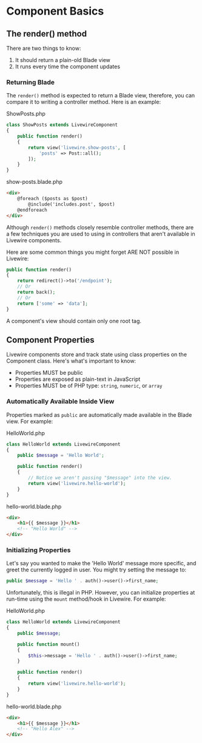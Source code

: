 # Component Basics

## The render() method

There are two things to know:

1) It should return a plain-old Blade view
2) It runs every time the component updates

### Returning Blade
The `render()` method is expected to return a Blade view, therefore, you can compare it to writing a controller method. Here is an example:

<div title="Component">
<div title="Component__class">

ShowPosts.php
```php
class ShowPosts extends LivewireComponent
{
    public function render()
    {
        return view('livewire.show-posts', [
            'posts' => Post::all();
        ]);
    }
}
```
</div>
<div title="Component__view">

show-posts.blade.php
```html
<div>
    @foreach ($posts as $post)
        @include('includes.post', $post)
    @endforeach
</div>
```
</div>
</div>

<div title="Warning"><div title="Warning__content">

Although `render()` methods closely resemble controller methods, there are a few techniques you are used to using in controllers that aren't available in Livewire components.

Here are some common things you might forget ARE NOT possible in Livewire:

```php
public function render()
{
    return redirect()->to('/endpoint');
    // Or
    return back();
    // Or
    return ['some' => 'data'];
}
```
</div></div>

<div title="Warning"><div title="Warning__content">

A component's view should contain only one root tag.
</div></div>

## Component Properties

Livewire components store and track state using class properties on the Component class. Here's what's important to know:

* Properties MUST be public
* Properties are exposed as plain-text in JavaScript
* Properties MUST be of PHP type: `string`, `numeric`, or `array`

### Automatically Available Inside View

Properties marked as `public` are automatically made available in the Blade view. For example:

<div title="Component">
<div title="Component__class">

HelloWorld.php
```php
class HelloWorld extends LivewireComponent
{
    public $message = 'Hello World';

    public function render()
    {
        // Notice we aren't passing "$message" into the view.
        return view('livewire.hello-world');
    }
}
```
</div>
<div title="Component__view">

hello-world.blade.php
```html
<div>
    <h1>{{ $message }}</h1>
    <!-- "Hello World" -->
</div>
```
</div>
</div>

### Initializing Properties

Let's say you wanted to make the 'Hello World' message more specific, and greet the currently logged in user. You might try setting the message to:

```php
public $message = 'Hello ' . auth()->user()->first_name;
```

Unfortunately, this is illegal in PHP. However, you can initialize properties at run-time using the `mount` method/hook in Livewire. For example:

<div title="Component"><div title="Component__class">

HelloWorld.php
```php
class HelloWorld extends LivewireComponent
{
    public $message;

    public function mount()
    {
        $this->message = 'Hello ' . auth()->user()->first_name;
    }

    public function render()
    {
        return view('livewire.hello-world');
    }
}
```
</div>
<div title="Component__view">

hello-world.blade.php
```html
<div>
    <h1>{{ $message }}</h1>
    <!-- "Hello Alex" -->
</div>
```
</div>
</div>
